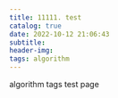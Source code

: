 ```yaml
---
title: 11111. test
catalog: true
date: 2022-10-12 21:06:43
subtitle:
header-img:
tags: algorithm
---
```

algorithm tags test page
